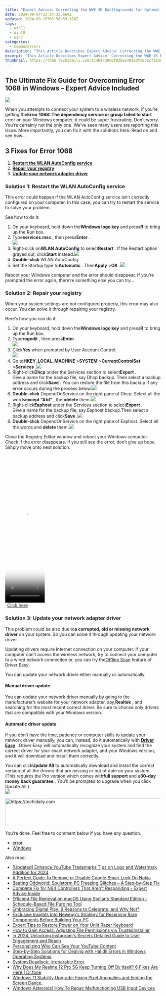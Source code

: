 ```yaml
---
title: "Expert Advice: Correcting the WWE 2K Battlegrounds for Optimal Performance on DX11 with a Feature Level of 10.0"
date: 2024-09-07T23:14:33.669Z
updated: 2024-09-15T05:56:53.318Z
tags:
  - win11
  - win10
  - win7
categories:
  - CommonErrors
description: "This Article Describes Expert Advice: Correcting the WWE 2K Battlegrounds for Optimal Performance on DX11 with a Feature Level of 10.0"
excerpt: "This Article Describes Expert Advice: Correcting the WWE 2K Battlegrounds for Optimal Performance on DX11 with a Feature Level of 10.0"
thumbnail: https://thmb.techidaily.com/134b4c3950f92b62491adfc9a2cfa838e49057f0eead8f917808b4db67b3f9f1.jpg
---
```


## The Ultimate Fix Guide for Overcoming Error 1068 in Windows – Expert Advice Included

![](https://images.drivereasy.com/wp-content/uploads/2018/09/img_5b90c434dca99.jpg)

 When you attempts to connect your system to a wireless network, if you’re getting the**Error 1068: The dependency service or group failed to start** error on your Windows computer, it could be super frustrating. Don’t worry. You’re certainly not the only one. We’ve seen many users are reporting this issue. More importantly, you can fix it with the solutions here. Read on and see how…

## 3 Fixes for Error 1068

1. **[Restart the WLAN AutoConfig service](https://tools.techidaily.com/drivereasy/download/)**
2. **[Repair your registry](https://tools.techidaily.com/drivereasy/download/)**
3. **[Update your network adapter driver](https://tools.techidaily.com/drivereasy/download/)**

### Solution 1: Restart the WLAN AutoConfig service

 This error could happen if the WLAN AutoConfig service isn’t correctly configured on your computer. In this case, you can try to restart the service to solve your problem.

See how to do it:

1. On your keyboard, hold down the**Windows logo key** and press**R** to bring up the Run box.
2. Type**services.msc** , then press**Enter** .  
![](https://images.drivereasy.com/wp-content/uploads/2018/09/img_5b90c45b02d97.png)
3. Right-click on**WLAN AutoConfig** to select**Restart** . If the Restart option grayed out, click**Start** instead.![](https://images.drivereasy.com/wp-content/uploads/2018/09/img_5b90c4e8dc53f.jpg)
4. **Double-click** WLAN AutoConfig.
5. Set the Startup type to**Automatic** . Then**Apply** \>**OK** .![](https://images.drivereasy.com/wp-content/uploads/2018/09/img_5b90c6c3c4eb5.jpg)

 Reboot your Windows computer and the error should disappear. If you’re prompted the error again, there’re something else you can try…

### Solution 2: Repair your registry

 When your system settings are not configured properly, this error may also occur. You can solve it through repairing your registry.

Here’s how you can do it:

1. On your keyboard, hold down the**Windows logo key** and press**R** to bring up the Run box.
2. Type**regedit** , then press**Enter** .  
![](https://images.drivereasy.com/wp-content/uploads/2018/09/img_5b90ca32dcfd4.png)
3. Click**Yes** when prompted by User Account Control.  
![](https://images.drivereasy.com/wp-content/uploads/2018/09/img_5b90ca123ce81.jpg)
4. Go to**HKEY\_LOCAL\_MACHINE** \>**SYSTEM** \>**CurrentControlSet** \>**Services** .![](https://images.drivereasy.com/wp-content/uploads/2018/09/img_5b90ca74d28b3.jpg)
5. Right-click**Dhcp** under the Services section to select**Export** .  
 Give a name for the backup file, say Dhcp backup. Then select a backup address and click**Save** . You can restore the file from this backup if any error occurs during the process below.![](https://images.drivereasy.com/wp-content/uploads/2018/09/img_5b90cae624a92.jpg)
6. **Double-click** DependOnService on the right pane of Dhcp. Select all the words**except “Afd”** , then**delete** them.![](https://images.drivereasy.com/wp-content/uploads/2018/09/img_5b90cc0dde1d6.jpg)
7. Right-click**Eaphost** under the Services section to select**Export** .  
 Give a name for the backup file, say Eaphost backup.Then select a backup address and click**Save** .![](https://images.drivereasy.com/wp-content/uploads/2018/09/img_5b90cc80aaff0.jpg)
8. **Double-click** DependOnService on the right pane of Eaphost. Select all the words and **delete** them.![](https://images.drivereasy.com/wp-content/uploads/2018/09/img_5b90cd67d4334.jpg)

 Close the Registry Editor window and reboot your Windows computer. Check if the error disappears. If you still see the error, don’t give up hope. Simply move onto next solution.

<!-- affiliate ads begin -->
<span id="1975636">
					<video width="128" height="480" style="cursor:pointer"
           poster="//a.impactradius-go.com/display-clicktoplayimage/1975636.png"
           onclick="if(!this.playClicked){this.play();this.setAttribute('controls',true);this.playClicked=true;}">
	   <source src="//a.impactradius-go.com/display-ad/22993-1975636">
	   <img src="//a.impactradius-go.com/display-clicktoplayimage/1975636.png" style="border: none; height: 100%; width: 100%; object-fit: contain">
	</video>
	<div style="width:80px;text-align:center"><a href="javascript:window.open(decodeURIComponent('https%3A%2F%2Fhomestyler.sjv.io%2Fc%2F5597632%2F1975636%2F22993'), '_blank');void(0);">Click here</a></div>
</span>
<img height="0" width="0" src="https://imp.pxf.io/i/5597632/1975636/22993" style="position:absolute;visibility:hidden;" border="0" />
<!-- affiliate ads end -->

### Solution 3: Update your network adapter driver

 This problem could be also due to**a corrupted, old or missing network driver** on your system. So you can solve it through updating your network driver.

 Updating drivers require Internet connection on your computer. If your computer can’t access the wireless network, try to connect your computer to a wired network connection or, you can try the[Offline Scan](https://tools.techidaily.com/drivereasy/download/) feature of Driver Easy.

You can update your network driver either manually or automatically.

#### Manual driver update

 You can update your network driver manually by going to the manufacturer’s website for your network adapter, say,**Realtek** , and searching for the most recent correct driver. Be sure to choose only drivers that are compatible with your Windows version.

#### Automatic driver update

 If you don’t have the time, patience or computer skills to update your network driver manually, you can, instead, do it automatically with **[Driver Easy](https://tools.techidaily.com/drivereasy/download/)**  . Driver Easy will automatically recognize your system and find the correct driver for your exact network adapter, and your Windows version, and it will download and install them correctly.

 You can click**Update All** to automatically download and install the correct version of all the drivers that are missing or out of date on your system. (This requires the Pro version which comes with**full support** and a**30-day money back guarantee** . You’ll be prompted to upgrade when you click Update All.)  
![](https://images.drivereasy.com/wp-content/uploads/2018/08/img_5b891580f3aca.jpg)

<!-- affiliate ads begin -->
<a href="https://unicoeye.pxf.io/c/5597632/2134490/18498" target="_top" id="2134490">
  <img src="//a.impactradius-go.com/display-ad/18498-2134490" border="0" alt="https://techidaily.com" width="728" height="90"/>
</a>
<img height="0" width="0" src="https://unicoeye.pxf.io/i/5597632/2134490/18498" style="position:absolute;visibility:hidden;" border="0" />
<!-- affiliate ads end -->

You’re done. Feel free to comment below if you have any question.

* [error](https://tools.techidaily.com/drivereasy/download/)
* [Windows](https://tools.techidaily.com/drivereasy/download/)

<ins class="adsbygoogle"
     style="display:block"
     data-ad-format="autorelaxed"
     data-ad-client="ca-pub-7571918770474297"
     data-ad-slot="1223367746"></ins>

<ins class="adsbygoogle"
     style="display:block"
     data-ad-client="ca-pub-7571918770474297"
     data-ad-slot="8358498916"
     data-ad-format="auto"
     data-full-width-responsive="true"></ins>

<span class="atpl-alsoreadstyle">Also read:</span>
<div><ul>
<li><a href="https://youtube-web.techidaily.com/ed-enhance-youtube-trademarks-tips-on-logo-and-watermark-addition-for-2024/"><u>[Updated] Enhance YouTube Trademarks Tips on Logo and Watermark Addition for 2024</u></a></li>
<li><a href="https://easy-unlock-android.techidaily.com/a-perfect-guide-to-remove-or-disable-google-smart-lock-on-nokia-by-drfone-android/"><u>A Perfect Guide To Remove or Disable Google Smart Lock On Nokia</u></a></li>
<li><a href="https://common-error.techidaily.com/beating-oddworld-soulstorm-pc-freezing-glitches-a-step-by-step-fix/"><u>Beating Oddworld: Soulstorm PC Freezing Glitches – A Step-by-Step Fix</u></a></li>
<li><a href="https://common-error.techidaily.com/complete-fix-for-n64-controllers-that-arent-responding-expert-advice-inside/"><u>Complete Fix for N64 Controllers That Aren't Responding - Expert Advice Inside</u></a></li>
<li><a href="https://data-safeguard.techidaily.com/efficient-file-removal-on-macos-using-stellars-standard-edition-schedule-based-file-purging-tool/"><u>Efficient File Removal on macOS Using Stellar's Standard Edition - Schedule-Based File Purging Tool</u></a></li>
<li><a href="https://games-able.techidaily.com/embracing-digital-play-9-reasons-to-celebrate-and-why-not/"><u>Embracing Digital Play: 9 Reasons to Celebrate, and Why Not?</u></a></li>
<li><a href="https://hardware-reviews.techidaily.com/exclusive-insights-into-neweggs-strategy-for-reserving-rare-components-before-building-your-pc/"><u>Exclusive Insights Into Newegg's Strategy for Reserving Rare Components Before Building Your PC</u></a></li>
<li><a href="https://common-error.techidaily.com/expert-tips-to-restore-power-on-your-unlit-razer-keyboard/"><u>Expert Tips to Restore Power on Your Unlit Razer Keyboard</u></a></li>
<li><a href="https://common-error.techidaily.com/how-to-gain-access-adjusting-file-permissions-via-trustedinstaller/"><u>How to Gain Access: Adjusting File Permissions via TrustedInstaller</u></a></li>
<li><a href="https://instagram-videos.techidaily.com/in-2024-unlocking-instagrams-secrets-detailed-guide-to-user-engagement-and-reach/"><u>In 2024, Unlocking Instagram's Secrets Detailed Guide to User Engagement and Reach</u></a></li>
<li><a href="https://youtube-webster.techidaily.com/nalizing-who-can-see-your-youtube-content/"><u>Personalizing Who Can See Your YouTube Content</u></a></li>
<li><a href="https://tech-renaissance.techidaily.com/step-by-step-solutions-for-dealing-with-haldll-errors-in-windows-operating-systems/"><u>Step-by-Step Solutions for Dealing with Hal.dll Errors in Windows Operating Systems</u></a></li>
<li><a href="https://common-error.techidaily.com/system-deadlock-irreparable-error/"><u>System Deadlock: Irreparable Error</u></a></li>
<li><a href="https://howto.techidaily.com/why-does-my-realme-12-pro-5g-keep-turning-off-by-itself-6-fixes-are-here-drfone-by-drfone-fix-android-problems-fix-android-problems/"><u>Why Does My Realme 12 Pro 5G Keep Turning Off By Itself? 6 Fixes Are Here | Dr.fone</u></a></li>
<li><a href="https://common-error.techidaily.com/windows-11-stability-upgrade-fixing-pixel-anomalies-and-ending-the-screen-dance/"><u>Windows 11 Stability Upgrade: Fixing Pixel Anomalies and Ending the Screen Dance.</u></a></li>
<li><a href="https://common-error.techidaily.com/windows-asteroids-how-to-repair-malfunctioning-usb-input-devices/"><u>Windows Asteroids! How To Repair Malfunctioning USB Input Devices</u></a></li>
</ul></div>

